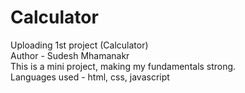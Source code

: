 # Calculator
Uploading 1st project (Calculator)
<br> 
Author - Sudesh Mhamanakr
<br>
This is a mini project, making my fundamentals strong.
<br>
Languages used - html, css, javascript
